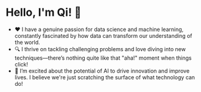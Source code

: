 # Hello, I'm Qi! 👋

- ❤️ I have a genuine passion for data science and machine learning, constantly fascinated by how data can transform our understanding of the world.
- 🔍 I thrive on tackling challenging problems and love diving into new techniques—there’s nothing quite like that "aha!" moment when things click!
- 🚀 I’m excited about the potential of AI to drive innovation and improve lives. I believe we're just scratching the surface of what technology can do!



